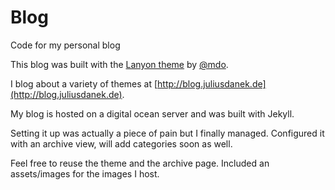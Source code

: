 # Blog
Code for my personal blog

This blog was built with the [Lanyon theme](https://github.com/poole/lanyon) by [@mdo](https://twitter.com/mdo). 

I blog about a variety of themes at [http://blog.juliusdanek.de](http://blog.juliusdanek.de).

My blog is hosted on a digital ocean server and was built with Jekyll. 

Setting it up was actually a piece of pain but I finally managed. Configured it with an archive view, will add categories soon as well.

Feel free to reuse the theme and the archive page. Included an assets/images for the images I host. 
